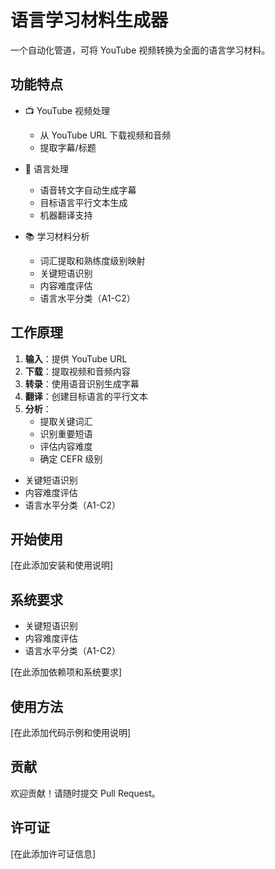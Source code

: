 # 语言学习材料生成器

一个自动化管道，可将 YouTube 视频转换为全面的语言学习材料。

## 功能特点

- 📺 YouTube 视频处理
  - 从 YouTube URL 下载视频和音频
  - 提取字幕/标题

- 🎯 语言处理
  - 语音转文字自动生成字幕
  - 目标语言平行文本生成
  - 机器翻译支持

- 📚 学习材料分析
  - 词汇提取和熟练度级别映射
  - 关键短语识别
  - 内容难度评估
  - 语言水平分类（A1-C2）

## 工作原理

1. **输入**：提供 YouTube URL
2. **下载**：提取视频和音频内容
3. **转录**：使用语音识别生成字幕
4. **翻译**：创建目标语言的平行文本
5. **分析**：
   - 提取关键词汇
   - 识别重要短语
   - 评估内容难度
   - 确定 CEFR 级别
  - 关键短语识别
  - 内容难度评估
  - 语言水平分类（A1-C2）

## 开始使用

[在此添加安装和使用说明]

## 系统要求
  - 关键短语识别
  - 内容难度评估
  - 语言水平分类（A1-C2）

[在此添加依赖项和系统要求]

## 使用方法

[在此添加代码示例和使用说明]

## 贡献

欢迎贡献！请随时提交 Pull Request。

## 许可证

[在此添加许可证信息]